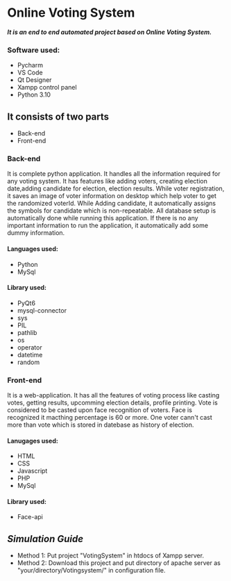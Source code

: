 # Online Voting System

***It is an end to end automated project based on Online Voting System.***

### Software used:
* Pycharm
* VS Code
* Qt Designer
* Xampp control panel
* Python 3.10

## **It consists of two parts**
* Back-end
* Front-end

### Back-end
It is complete python application. It handles all the information required for any voting system. It has features like adding
voters, creating election date,adding candidate for election, election results. While voter registration, it saves an image of
voter information on desktop which help voter to get the randomized voterId. While Adding candidate, it automatically assigns
the symbols for candidate which is non-repeatable. All database setup is automatically done while running this application.
If there is no any important information to run the application, it automatically add some dummy information.

#### Languages used: 
* Python
* MySql

#### Library used:
* PyQt6
* mysql-connector
* sys
* PIL
* pathlib
* os
* operator
* datetime
* random


### Front-end
It is a web-application. It has all the features of voting process like casting votes, getting results, upcomming election
details, profile printing. Vote is considered to be casted upon face recognition of voters. Face is recognized it macthing 
percentage is 60 or more. One voter cann't cast more than vote which is stored in datebase as history of election.

#### Lanugages used:
* HTML
* CSS
* Javascript
* PHP
* MySql

#### Library used:
* Face-api


## *Simulation Guide*

* Method 1: Put project "VotingSystem" in htdocs of Xampp server.
* Method 2: Download this project and put directory of apache server as "your/directory/Votingsystem/" in configuration file. 
